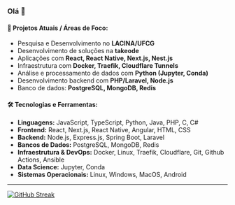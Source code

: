 ### Olá 👋

#### 🔭 Projetos Atuais / Áreas de Foco:

* Pesquisa e Desenvolvimento no **LACINA/UFCG**
* Desenvolvimento de soluções na **takeode**
* Aplicações com **React, React Native, Next.js, Nest.js**
* Infraestrutura com **Docker, Traefik, Cloudflare Tunnels**
* Análise e processamento de dados com **Python (Jupyter, Conda)**
* Desenvolvimento backend com **PHP/Laravel, Node.js**
* Banco de dados: **PostgreSQL, MongoDB, Redis**

#### 🛠️ Tecnologias e Ferramentas:

* **Linguagens:** JavaScript, TypeScript, Python, Java, PHP, C, C#
* **Frontend:** React, Next.js, React Native, Angular, HTML, CSS
* **Backend:** Node.js, Express.js, Spring Boot, Laravel
* **Bancos de Dados:** PostgreSQL, MongoDB, Redis
* **Infraestrutura & DevOps:** Docker, Linux, Traefik, Cloudflare, Git, Github Actions, Ansible
* **Data Science:** Jupyter, Conda
* **Sistemas Operacionais:** Linux, Windows, MacOS, Android

---

[![GitHub Streak](https://streak-stats.demolab.com?user=PauloHFS&theme=dracula&hide_border=true&date_format=j%20M%5B%20Y%5D)](https://git.io/streak-stats)
